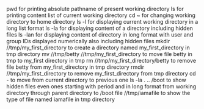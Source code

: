 pwd for printing absolute pathname of present working directory
ls for printing content list of current working directory
cd ~ for changing working directory to home directory
ls -l for displaying current working directory in a long list format
ls -la for displaying content of a directory including hidden files
ls -lan for displaying content of  directory in long format with user and group IDs displayed numerically also including hidden files
mkdir //tmp/my_first_directory to create a directory named my_first_directory in tmp directory
mv //tmp/betty //tmp/my_first_directory to move file betty in tmp to my_first directory in tmp
rm //tmp/my_first_directory/betty to remove file betty from my_first_directory in tmp directory
rmdir //tmp/my_first_directory to remove my_first_directory from tmp directory
cd - to move from current directory to previous one
ls -la . .. /boot to show hidden files even ones starting with period and in long format from working directory through parent directory to /boot
file //tmp/iamafile to show the type of file named iamafile in tmp directory
